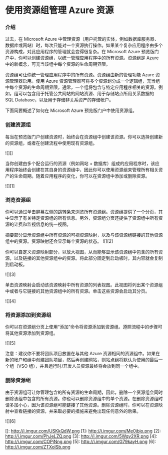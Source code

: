 <properties linkid="" urlDisplayName="" pageTitle="使用资源组管理 Azure 资源" metaKeywords="" description="" metaCanonical="" services="" documentationCenter="" title="使用资源组管理 Azure 资源" authors="Nafisa Bhojawala"  solutions="" writer="" manager="TK" editor="Haifeng Liu"  />

# 使用资源组管理 Azure 资源

### 介绍

过去，在 Microsoft Azure 中管理资源（用户托管的实体，例如数据库服务器、数据库或网站）时，每次只能对一个资源执行操作。如果某个复杂应用程序由多个资源构成，对此应用程序的管理就会变得很复杂。在 Microsoft Azure 预览版门户中，你可以创建资源组，以统一管理应用程序中的所有资源。资源组是 Azure 中的新概念，可充当该组中每个资源的生命周期界限。

资源组可让你统一管理应用程序中的所有资源。资源组由新的管理功能 Azure 资源管理器启用。使用 Azure 资源管理器可将多个资源划分成一个逻辑组，充当组中每个资源的生命周期界限。通常，一个组将包含与特定应用程序相关的资源。例如，组可以包含用于托管公共网站的网站资源、用于存储站点所用关系数据的 SQL Database，以及用于存储非关系资产的存储帐户。

下面简要概述了如何在 Microsoft Azure 预览版门户中使用资源组。

### 创建资源组

每当在预览版门户创建资源时，始终会在资源组中创建该资源。你可以选择创建新的资源组，或者在创建流程中使用现有资源组。

![][]

当你创建由多个配合运行的资源（例如网站 + 数据库）组成的应用程序时，该应用程序始终会创建在其自身的资源组中，因此你可以使用资源组来管理所有相关资产的生命周期。随着应用程序的变化，你可以在资源组中添加或删除资源。

![][1]

### 浏览资源组

你可以通过单击屏幕左侧的跳转条来浏览所有资源组。资源组提供了一个分页，其中显示了有关特定资源组的所有信息。另外，资源组分页还提供了资源组中所有资源的计费和监视信息的统一视图。

摘要部分显示资源组中所有资源的可视资源映射，以及与该资源组链接的其他资源组中的资源。资源映射还会显示每个资源的状态。
![][2]

你可以自定义资源映射部分，以放大视图，从而能够显示该资源组中包含的所有资源，以及链接的其他资源组中的资源。将此部分固定到启动板时，其内容就会复制到启动板。

![][3]

单击资源映射会启动该资源映射中所有资源的列表视图。此视图将列出某个资源组中或者与它链接的其他资源组中的所有资源。单击这些资源会启动其分页。

![][4]

### 将资源添加到资源组

你可以在资源组分页上使用“添加”命令将资源添加到资源组。遵照流程中的步骤可将其他资源添加到资源组。

![][5]

注意：建议你不要将团队项目放置在与其他 Azure 资源相同的资源组中。如果在新的帐户和组中创建团队项目，然后再创建网站，则站点组将默认为使用的最后一个组（VSO 组），并且运行时/开发人员资源最终将会放到同一个组中。

### 删除资源组

由于资源组可让你管理包含的所有资源的生命周期，因此，删除一个资源组会同时删除该组中包含的所有资源。你也可以删除资源组中的单个资源。在删除资源组时请多加小心，因为该资源组可能链接了其他资源。删除资源组时，你可以在资源映射中查看链接的资源，并采取必要的措施来避免出现任何意外的后果。

![][6]

  []: http://i.imgur.com/USKkQdW.png
  [1]: http://i.imgur.com/Me0jbio.png
  [2]: http://i.imgur.com/PhJeLZQ.png
  [3]: http://i.imgur.com/5Wqv2XR.png
  [4]: http://i.imgur.com/COPjNng.png
  [5]: http://i.imgur.com/G79kayH.png
  [6]: http://i.imgur.com/ZTXoISb.png
